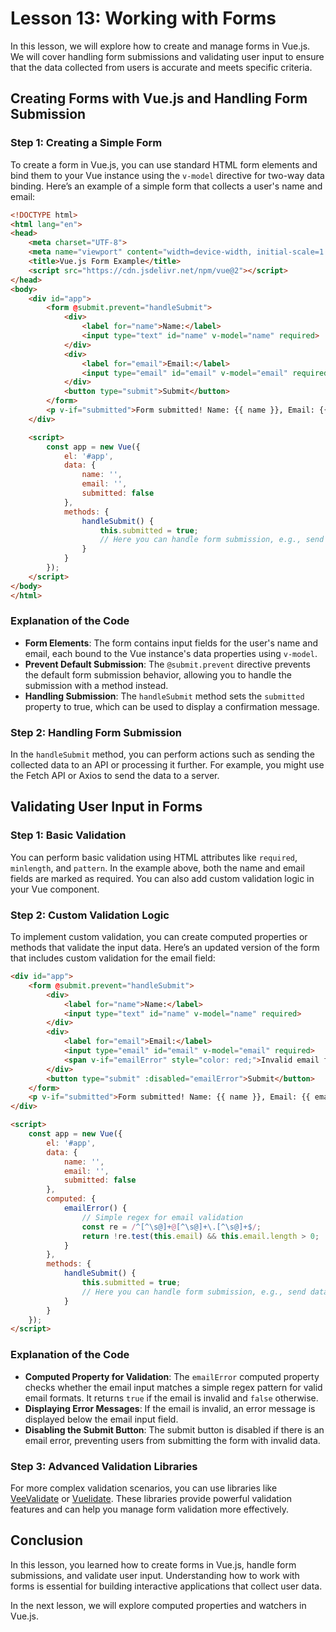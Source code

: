# Lesson 13: Working with Forms

In this lesson, we will explore how to create and manage forms in Vue.js. We will cover handling form submissions and validating user input to ensure that the data collected from users is accurate and meets specific criteria.

## Creating Forms with Vue.js and Handling Form Submission

### Step 1: Creating a Simple Form

To create a form in Vue.js, you can use standard HTML form elements and bind them to your Vue instance using the `v-model` directive for two-way data binding. Here’s an example of a simple form that collects a user's name and email:

```html
<!DOCTYPE html>
<html lang="en">
<head>
    <meta charset="UTF-8">
    <meta name="viewport" content="width=device-width, initial-scale=1.0">
    <title>Vue.js Form Example</title>
    <script src="https://cdn.jsdelivr.net/npm/vue@2"></script>
</head>
<body>
    <div id="app">
        <form @submit.prevent="handleSubmit">
            <div>
                <label for="name">Name:</label>
                <input type="text" id="name" v-model="name" required>
            </div>
            <div>
                <label for="email">Email:</label>
                <input type="email" id="email" v-model="email" required>
            </div>
            <button type="submit">Submit</button>
        </form>
        <p v-if="submitted">Form submitted! Name: {{ name }}, Email: {{ email }}</p>
    </div>

    <script>
        const app = new Vue({
            el: '#app',
            data: {
                name: '',
                email: '',
                submitted: false
            },
            methods: {
                handleSubmit() {
                    this.submitted = true;
                    // Here you can handle form submission, e.g., send data to an API
                }
            }
        });
    </script>
</body>
</html>
```

### Explanation of the Code

- **Form Elements**: The form contains input fields for the user's name and email, each bound to the Vue instance's data properties using `v-model`.
- **Prevent Default Submission**: The `@submit.prevent` directive prevents the default form submission behavior, allowing you to handle the submission with a method instead.
- **Handling Submission**: The `handleSubmit` method sets the `submitted` property to true, which can be used to display a confirmation message.

### Step 2: Handling Form Submission

In the `handleSubmit` method, you can perform actions such as sending the collected data to an API or processing it further. For example, you might use the Fetch API or Axios to send the data to a server.

## Validating User Input in Forms

### Step 1: Basic Validation

You can perform basic validation using HTML attributes like `required`, `minlength`, and `pattern`. In the example above, both the name and email fields are marked as required. You can also add custom validation logic in your Vue component.

### Step 2: Custom Validation Logic

To implement custom validation, you can create computed properties or methods that validate the input data. Here’s an updated version of the form that includes custom validation for the email field:

```html
<div id="app">
    <form @submit.prevent="handleSubmit">
        <div>
            <label for="name">Name:</label>
            <input type="text" id="name" v-model="name" required>
        </div>
        <div>
            <label for="email">Email:</label>
            <input type="email" id="email" v-model="email" required>
            <span v-if="emailError" style="color: red;">Invalid email format</span>
        </div>
        <button type="submit" :disabled="emailError">Submit</button>
    </form>
    <p v-if="submitted">Form submitted! Name: {{ name }}, Email: {{ email }}</p>
</div>

<script>
    const app = new Vue({
        el: '#app',
        data: {
            name: '',
            email: '',
            submitted: false
        },
        computed: {
            emailError() {
                // Simple regex for email validation
                const re = /^[^\s@]+@[^\s@]+\.[^\s@]+$/;
                return !re.test(this.email) && this.email.length > 0;
            }
        },
        methods: {
            handleSubmit() {
                this.submitted = true;
                // Here you can handle form submission, e.g., send data to an API
            }
        }
    });
</script>
```

### Explanation of the Code

- **Computed Property for Validation**: The `emailError` computed property checks whether the email input matches a simple regex pattern for valid email formats. It returns `true` if the email is invalid and `false` otherwise.
- **Displaying Error Messages**: If the email is invalid, an error message is displayed below the email input field.
- **Disabling the Submit Button**: The submit button is disabled if there is an email error, preventing users from submitting the form with invalid data.

### Step 3: Advanced Validation Libraries

For more complex validation scenarios, you can use libraries like [VeeValidate](https://vee-validate.logaretm.com/) or [Vuelidate](https://vuelidate.js.org/). These libraries provide powerful validation features and can help you manage form validation more effectively.

## Conclusion

In this lesson, you learned how to create forms in Vue.js, handle form submissions, and validate user input. Understanding how to work with forms is essential for building interactive applications that collect user data.

In the next lesson, we will explore computed properties and watchers in Vue.js.
